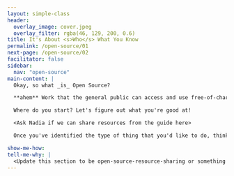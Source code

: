 ```yaml
---
layout: simple-class
header:
  overlay_image: cover.jpeg
  overlay_filter: rgba(46, 129, 200, 0.6)
title: It's About <s>Who</s> What You Know
permalink: /open-source/01
next-page: /open-source/02
facilitator: false
sidebar:
  nav: "open-source"
main-content: |
  Okay, so what _is_ Open Source?

  **ahem** Work that the general public can access and use free-of-charge, with the _potential_ to make contributions.

  Where do you start? Let's figure out what you're good at!

  <Ask Nadia if we can share resources from the guide here>

  Once you've identified the type of thing that you'd like to do, think about the websites you use and the hobbies you enjoy. We'll use those thoughts as we move into the next section.

show-me-how:
tell-me-why: |
  <Update this section to be open-source-resource-sharing or something similar. Link directly to Nadia's guide.>
---
```

